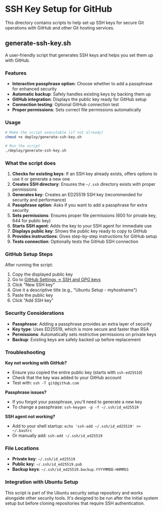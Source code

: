 # SSH Key Setup for GitHub

This directory contains scripts to help set up SSH keys for secure Git operations with GitHub and other Git hosting services.

## generate-ssh-key.sh

A user-friendly script that generates SSH keys and helps you set them up with GitHub.

### Features

- **Interactive passphrase option**: Choose whether to add a passphrase for enhanced security
- **Automatic backup**: Safely handles existing keys by backing them up
- **GitHub integration**: Displays the public key ready for GitHub setup
- **Connection testing**: Optional GitHub connection test
- **Proper permissions**: Sets correct file permissions automatically

### Usage

```bash
# Make the script executable (if not already)
chmod +x deploy/generate-ssh-key.sh

# Run the script
./deploy/generate-ssh-key.sh
```

### What the script does

1. **Checks for existing keys**: If an SSH key already exists, offers options to use it or generate a new one
2. **Creates SSH directory**: Ensures the `~/.ssh` directory exists with proper permissions
3. **Generates key**: Creates an ED25519 SSH key (recommended for security and performance)
4. **Passphrase option**: Asks if you want to add a passphrase for extra security
5. **Sets permissions**: Ensures proper file permissions (600 for private key, 644 for public key)
6. **Starts SSH agent**: Adds the key to your SSH agent for immediate use
7. **Displays public key**: Shows the public key ready to copy to GitHub
8. **Provides instructions**: Gives step-by-step instructions for GitHub setup
9. **Tests connection**: Optionally tests the GitHub SSH connection

### GitHub Setup Steps

After running the script:

1. Copy the displayed public key
2. Go to [GitHub Settings → SSH and GPG keys](https://github.com/settings/keys)
3. Click "New SSH key"
4. Give it a descriptive title (e.g., "Ubuntu Setup - myhostname")
5. Paste the public key
6. Click "Add SSH key"

### Security Considerations

- **Passphrase**: Adding a passphrase provides an extra layer of security
- **Key type**: Uses ED25519, which is more secure and faster than RSA
- **Permissions**: Automatically sets restrictive permissions on private keys
- **Backup**: Existing keys are safely backed up before replacement

### Troubleshooting

**Key not working with GitHub?**
- Ensure you copied the entire public key (starts with `ssh-ed25519`)
- Check that the key was added to your GitHub account
- Test with: `ssh -T git@github.com`

**Passphrase issues?**
- If you forgot your passphrase, you'll need to generate a new key
- To change a passphrase: `ssh-keygen -p -f ~/.ssh/id_ed25519`

**SSH agent not working?**
- Add to your shell startup: `echo 'ssh-add ~/.ssh/id_ed25519' >> ~/.bashrc`
- Or manually add: `ssh-add ~/.ssh/id_ed25519`

### File Locations

- **Private key**: `~/.ssh/id_ed25519`
- **Public key**: `~/.ssh/id_ed25519.pub`
- **Backup keys**: `~/.ssh/id_ed25519.backup.YYYYMMDD-HHMMSS`

### Integration with Ubuntu Setup

This script is part of the Ubuntu security setup repository and works alongside other security tools. It's designed to be run after the initial system setup but before cloning repositories that require SSH authentication. 